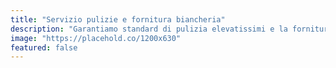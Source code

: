 ```yaml
---
title: "Servizio pulizie e fornitura biancheria"
description: "Garantiamo standard di pulizia elevatissimi e la fornitura di biancheria fresca e di qualità, per offrire ai tuoi ospiti un soggiorno confortevole e igienicamente sicuro."
image: "https://placehold.co/1200x630"
featured: false
---
```

